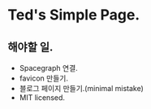 # Ted's Simple Page.

## 해야할 일.
* Spacegraph 연결.
* favicon 만들기.
* 블로그 페이지 만들기.(minimal mistake)
* MIT licensed.

